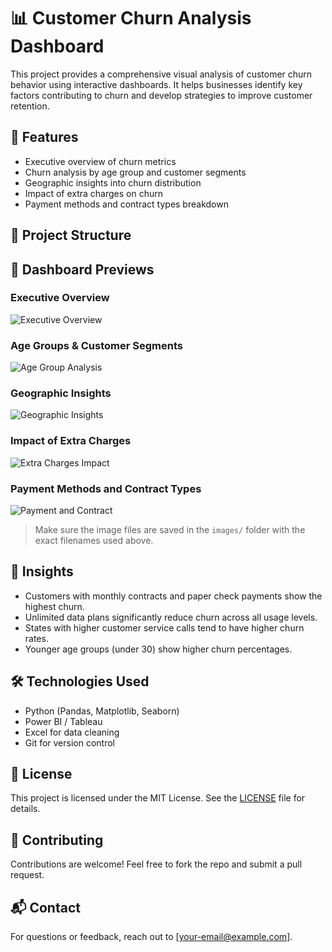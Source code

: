 # 📊 Customer Churn Analysis Dashboard

This project provides a comprehensive visual analysis of customer churn behavior using interactive dashboards. It helps businesses identify key factors contributing to churn and develop strategies to improve customer retention.

## 🚀 Features

- Executive overview of churn metrics
- Churn analysis by age group and customer segments
- Geographic insights into churn distribution
- Impact of extra charges on churn
- Payment methods and contract types breakdown

## 📁 Project Structure


## 📸 Dashboard Previews

### Executive Overview
![Executive Overview](images/executive_overview.png)

### Age Groups & Customer Segments
![Age Group Analysis](images/age_group_analysis.png)

### Geographic Insights
![Geographic Insights](images/geographic_insights.png)

### Impact of Extra Charges
![Extra Charges Impact](images/extra_charges_impact.png)

### Payment Methods and Contract Types
![Payment and Contract](images/payment_contract_analysis.png)

> Make sure the image files are saved in the `images/` folder with the exact filenames used above.

## 🧠 Insights

- Customers with monthly contracts and paper check payments show the highest churn.
- Unlimited data plans significantly reduce churn across all usage levels.
- States with higher customer service calls tend to have higher churn rates.
- Younger age groups (under 30) show higher churn percentages.

## 🛠️ Technologies Used

- Python (Pandas, Matplotlib, Seaborn)
- Power BI / Tableau
- Excel for data cleaning
- Git for version control

## 📜 License

This project is licensed under the MIT License. See the [LICENSE](LICENSE) file for details.

## 🤝 Contributing

Contributions are welcome! Feel free to fork the repo and submit a pull request.

## 📬 Contact

For questions or feedback, reach out to [your-email@example.com].
